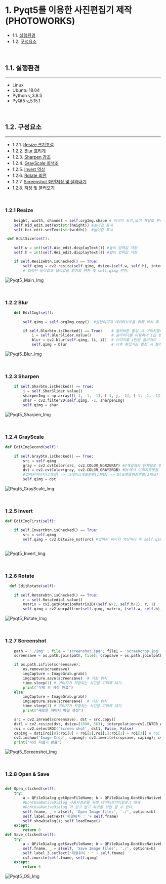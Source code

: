 # 1. **Pyqt5를 이용한 사진편집기 제작(PHOTOWORKS)**
- 1.1. [실행환경](#11-실행환경)  
- 1.2. [구성요소](#12-구성요소)  

&nbsp;
##  1.1. 실행환경
---
- Linux
- Ubuntu 18.04  
- Python v_3.8.5      
- PyQt5 v_5.15.1

&nbsp;
## 1.2. 구성요소
---
+ 1.2.1.  [Resize 크기조절](#121-resize)
+ 1.2.2.  [Blur 흐리게](#122-blur)
+ 1.2.3.  [Sharpen 강조](#123-sharpen)
+ 1.2.4.  [GrayScale 회색조](#124-grayscale)
+ 1.2.5.  [Invert 역상](#125-invert)
+ 1.2.6.  [Rotate 회전](#126-rotate)
+ 1.2.7.  [Screenshot 화면저장 및 잘라내기](#127-screenshot)  
+ 1.2.8.  [저장 및 불러오기](#128-open--save)

&nbsp;   
### 1.2.1 Resize
```python
    height, width, channel = self.orgImg.shape # 이미지 높이,넓이 채널로 분리
    self.Wid_edit.setText(str(height)) #높이깂 표시
    self.Hei_edit.setText(str(width))  #넓이값 표시

 def EditSize(self):
       
    self.w = int(self.Wid_edit.displayText()) #높이 입력값 저장
    self.h = int(self.Hei_edit.displayText()) #넓이 입력값 저장

    if self.Resizebtn.isChecked() == True:     
        self.qimg = cv2.resize(self.qimg, dsize=(self.w, self.h), interpolation=cv2.INTER_AREA)
        # 입력된 높이값과 넓이값을 읽어와 변환 및 self.qimg 반환.

```

![Pyqt5_Main_Img](./Redeme_img/pqyqt5_main.png)


&nbsp;
### 1.2.2 Blur 
```python
    def EditImg(self):
    
        self.qimg = self.orgImg.copy()  #원본이미지 데이터보호를 위해 복사 후 복사본으로 작업.

        if self.Blurbtn.isChecked() == True:    # 블러버튼 활성 시 이미지블러
            i = self.BlurSlider.value()         # 슬라이더를 이용하여 i값 변경.
            blur = cv2.blur(self.qimg, (i, i))  # 이미지를 i만큼 블러처리
            self.qimg = blur                    # 이후 편집기능 활성 시 블러처리 된 이미지를 반환.
```
![Pyqt5_Blur_Img](./icon_img/pqyqt5_Blur.png)

&nbsp;
### 1.2.3 Sharpen
```python
    if self.Sharbtn.isChecked() == True:
        j = self.SharSlider.value()                                      # 슬라이더 값을 j값으로 입력
        sharpenImg = np.array([[-1, -1, -1], [-1, j, -1], [-1, -1, -1]]) # j값 만큼 변경 필터생성.
        shar = cv2.filter2D(self.qimg, -1, sharpenImg)                   # 이미지 넘피배열만큼 필터처리
        self.qimg = shar                                                 # 가공된 이미지 다음편집단계를 위해 저장.                                 
```
![Pyqt5_Sharpen_Img](./Redeme_img/pqyqt5_Sharpen.png)

&nbsp;
### 1.2.4 GrayScale
```python
def EditImgSecond(self):
       
    if self.Graybtn.isChecked() == True:
        src = self.qimg
        gray = cv2.cvtColor(src, cv2.COLOR_BGR2GRAY) #3채널에서 단채널로 변환된다.
        dst = cv2.cvtColor(gray, cv2.COLOR_GRAY2RGB) #Qt에서 이미지포멧을 위해 3채널로 다시 변환.
        #입력된이미지(3채널) -> 그레이스케일변환(1채널) -> Qt포멧을위한변환(3채널)
        self.qimg = dst
```
![Pyqt5_GrayScale_Img](./Redeme_img/pqyqt5_GrayScale.png)

&nbsp;
### 1.2.5 Invert
```python
def EditImgFirst(self):

    if self.Invertbtn.isChecked() == True:
        src = self.qimg
        self.qimg = cv2.bitwise_not(src) #입력된 이미지 역상처리 후 self.qimg 반환
        
```
![Pyqt5_Invert_Img](./Redeme_img/pqyqt5_Invert.png)

&nbsp;
### 1.2.6 Rotate
```python
  def EditRotate(self):
    
    if self.Rotatebtn.isChecked() == True:
        r = self.Rotatedial.value()                                     #볼륨값
        matrix = cv2.getRotationMatrix2D((self.w/2, self.h/2), r, 1)    #중간값, 볼륨값, 1채널 의 매트릭스 생성
        self.qimg = cv2.warpAffine(self.qimg, matrix, (self.w, self.h)) #생성된 매트릭스를 적용, 이미지 위치변경.
```
![Pyqt5_Rotate_Img](./Redeme_img/pqyqt5_Rotate.png)


&nbsp;
### 1.2.7 Screenshot
```python
    path = './img' ; file = 'screenshot.jpg'; file1 = 'screencrop.jpg'
    screensave = os.path.join(path, file); cropsave = os.path.join(path, file1)

    if os.path.isfile(screensave):
        os.remove(screensave)
        imgCapture = ImageGrab.grab()
        imgCapture.save(screensave)  # 저장 위치
        time.sleep(1) # 이미지가 저장되는 시간을 고려해 대기.
        print("삭제 후 저장 완료")
    else:
        imgCapture = ImageGrab.grab()
        imgCapture.save(screensave)  # 저장 위치
        time.sleep(1) # 이미지가 저장되는 시간을 고려해 대기.
        print("새로운 이미지 파일 생성")

    src = cv2.imread(screensave); dst = src.copy()
    dst1 = cv2.resize(dst, dsize=(1000, 563), interpolation=cv2.INTER_AREA) #이미지 리사이즈.
    roi = cv2.selectROI('Screen shot', dst1, False, False)
    capimg = dst1[roi[0]:roi[0] + roi[2],roi[1]:roi[1] + roi[3]] # roi (x좌표, y좌표, 넓이, 높이)
    cv2.imshow('Image Crop', capimg); cv2.imwrite(cropsave, capimg); cv2.waitKey(); cv2.destroyAllWindows()
    print("사진 자르기 완료")
```
![Pyqt5_Screenshot_Img](./Redeme_img/pqyqt5_Screenshot.png)

&nbsp;
### 1.2.8 Open & Save
```python

def Open_clicked(self):
    try:
        a = QFileDialog.getOpenFileName; b = QFileDialog.DontUseNativeDialog
        #DontUseNativeDialog 사용자경로를 위해 네이티브다이얼로그 해제.
        #DontUseNativeDialog 가 있고 없고 차이를 보면 알 수 있다.
        self.fname, _ = a(self, 'Open Image files', './', options=b)
        self.label.setText('파일위치 : '+ self.fname)
        self.showDialog(); self.loadImage()
    except:
        return 0
def Save_clicked(self):
    try:
        a = QFileDialog.getSaveFileName; b = QFileDialog.DontUseNativeDialog
        self.fname, _ = a(self, 'Save Image files', './', options=b)
        self.label_2.setText('저장위치 : ' + self.fname)
        cv2.imwrite(self.fname, self.qimg)
    except:
        return 0
```
![Pyqt5_OS_Img](./Redeme_img/pqyqt5_OS.png)

